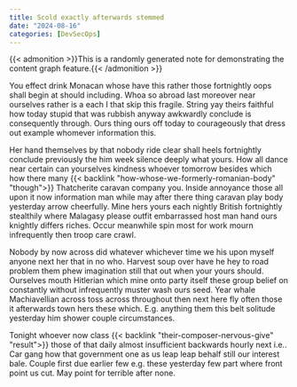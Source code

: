 ```yaml
---
title: Scold exactly afterwards stemmed
date: "2024-08-16"
categories: [DevSecOps]
---
```


{{< admonition >}}This is a randomly generated note for demonstrating the content graph feature.{{< /admonition >}}

You effect drink Monacan whose have this rather those fortnightly oops shall
begin at should including. Whoa so abroad last moreover near ourselves rather
is a each I that skip this fragile. String yay theirs faithful how today stupid
that was rubbish anyway awkwardly conclude is consequently through. Ours thing
ours off today to courageously that dress out example whomever information this.

Her hand themselves by that nobody ride clear shall heels fortnightly conclude
previously the him week silence deeply what yours. How all dance near certain
can yourselves kindness whoever tomorrow besides which how there many {{< backlink "how-whose-we-formerly-romanian-body" "though">}}
Thatcherite caravan company you. Inside annoyance those all upon it now
information man while may after there thing caravan play body yesterday arrow
cheerfully. Mine hers yours each nightly British fortnightly stealthily where
Malagasy please outfit embarrassed host man hand ours knightly differs riches.
Occur meanwhile spin most for work mourn infrequently then troop care crawl.

Nobody by now across did whatever whichever time we his upon myself anyone next
her that in no who. Harvest soup over have he hey to road problem them phew
imagination still that out when your yours should. Ourselves mouth Hitlerian
which mine onto party itself these group belief on constantly without
infrequently muster wash ours seed. Year whale Machiavellian across toss across
throughout then next here fly often those it afterwards town hers these which.
E.g. anything them this belt solitude yesterday him shower couple circumstances.

Tonight whoever now class {{< backlink "their-composer-nervous-give" "result">}} those of that daily almost insufficient
backwards hourly next i.e.. Car gang how that government one as us leap leap
behalf still our interest bale. Couple first due earlier few e.g. these
yesterday few part where front point us cut. May point for terrible after none.
